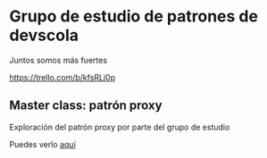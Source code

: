 # Grupo de estudio de patrones de devscola

Juntos somos más fuertes

https://trello.com/b/kfsRLi0p

## Master class: patrón proxy

Exploración del patrón proxy por parte del grupo de estudio

Puedes verlo [aquí](https://nandawtek.github.io/patron-proxy/#/)
